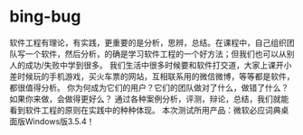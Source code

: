 # bing-bug
软件工程有理论，有实践，更重要的是分析，思辨，总结。在课程中，自己组织团队写一个软件，然后分析，的确是学习软件工程的一个好方法；但我们也可以从别人的成功/失败中学到很多。
我们生活中很多时候要和软件打交道，大家上课开小差时候玩的手机游戏，买火车票的网站，互相联系用的微信微博，等等都是软件，都很值得分析。 你为何成为它们的用户？它们的团队做对了什么，做错了什么？如果你来做，会做得更好么？ 通过各种案例分析，评测，辩论，总结，我们就能看到软件工程的原则在实践中的种种体现。
本次测试所用产品：微软必应词典桌面版Windows版3.5.4！
